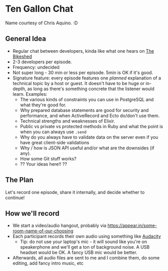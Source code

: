 # Ten Gallon Chat

Name courtesy of Chris Aquino. :D

## General Idea

- Regular chat between developers, kinda like what one hears on [The Bikeshed](http://bikeshed.fm/)
- 2-3 developers per episode.
- Frequency: undecided
- Not super long - 30 min or less per episode. 5min is OK if it's good.
- Signature feature: every episode features one *planned* explanation of a technical topic by a host or guest. It doesn't have to be huge or in-depth, as long as there's something concrete that the listener would learn. Examples:
  - The various kinds of constraints you can use in PostgreSQL and what they're good for.
  - Why prepared database statements are good for security and performance, and when ActiveRecord and Ecto do/don't use them.
  - Technical strengths and weaknesses of Elixir.
  - Public vs private vs protected methods in Ruby and what the point is when you can always use `.send`
  - Why do you always have to validate data on the server even if you have great client-side validations
  - Why / how is JSON API useful and/or what are the downsides (if any).
  - How some Git stuff works?
  - ?? Your ideas here!! ??

## The Plan

Let's record one episode, share it internally, and decide whether to continue!

## How we'll record

- We start a video/audio hangout, probably via https://appear.in/some-room-name-of-our-choosing
- Each participant records their own audio using something like [Audacity](http://www.audacityteam.org/)
  - Tip: do not use your laptop's mic - it will sound like you're on speakerphone and we'll get a ton of background noise. A USB headset would be OK. A fancy USB mic would be better.
- Afterwards, all audio files are sent to me and I combine them, do some editing, add fancy intro music, etc
